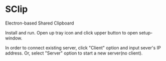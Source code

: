 # SClip
Electron-based Shared Clipboard

Install and run. Open up tray icon and click upper button to open setup-window.

In order to connect existing server, click "Client" option and input sever's IP address. Or, select "Server" option to start a new server(no client).

